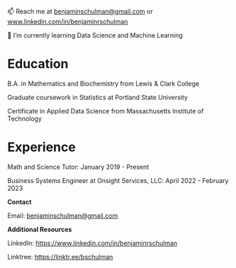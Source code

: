 📫 Reach me at benjaminschulman@gmail.com or www.linkedin.com/in/benjaminrschulman

🌱 I’m currently learning Data Science and Machine Learning



# Education

B.A. in Mathematics and Biochemistry from Lewis & Clark College

Graduate coursework in Statistics at Portland State University

Certificate in Applied Data Science from Massachusetts Institute of Technology

# Experience

Math and Science Tutor: January 2019 - Present

Business Systems Engineer at Onsight Services, LLC: April 2022 - February 2023

**Contact**

Email: benjaminschulman@gmail.com

**Additional Resources**

LinkedIn: https://www.linkedin.com/in/benjaminrschulman

Linktree: https://linktr.ee/bschulman
